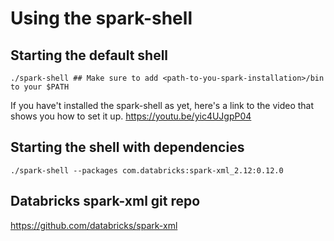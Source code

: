 # Using the spark-shell


## Starting the default shell
```
./spark-shell ## Make sure to add <path-to-you-spark-installation>/bin to your $PATH
```

If you have't installed the spark-shell as yet, here's a link to the video that shows you how to set it up.
https://youtu.be/yic4UJgpP04

## Starting the shell with dependencies
```
./spark-shell --packages com.databricks:spark-xml_2.12:0.12.0
```

## Databricks spark-xml git repo
https://github.com/databricks/spark-xml


